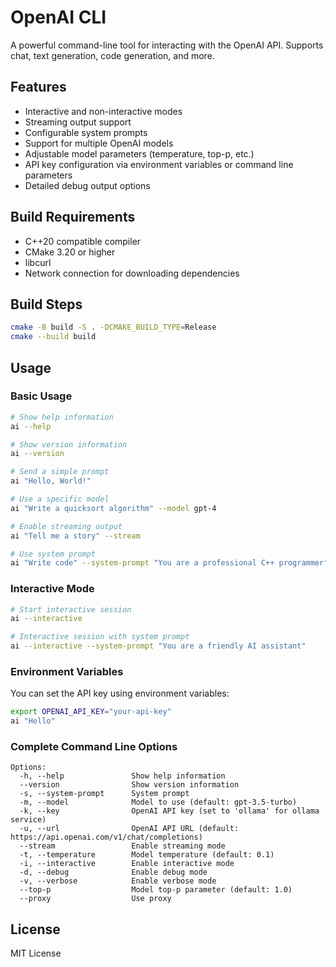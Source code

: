# OpenAI CLI

A powerful command-line tool for interacting with the OpenAI API. Supports chat, text generation, code generation, and more.

## Features

- Interactive and non-interactive modes
- Streaming output support
- Configurable system prompts
- Support for multiple OpenAI models
- Adjustable model parameters (temperature, top-p, etc.)
- API key configuration via environment variables or command line parameters
- Detailed debug output options

## Build Requirements

- C++20 compatible compiler
- CMake 3.20 or higher
- libcurl
- Network connection for downloading dependencies

## Build Steps

```bash
cmake -B build -S . -DCMAKE_BUILD_TYPE=Release
cmake --build build
```

## Usage

### Basic Usage

```bash
# Show help information
ai --help

# Show version information
ai --version

# Send a simple prompt
ai "Hello, World!"

# Use a specific model
ai "Write a quicksort algorithm" --model gpt-4

# Enable streaming output
ai "Tell me a story" --stream

# Use system prompt
ai "Write code" --system-prompt "You are a professional C++ programmer"
```

### Interactive Mode

```bash
# Start interactive session
ai --interactive

# Interactive session with system prompt
ai --interactive --system-prompt "You are a friendly AI assistant"
```

### Environment Variables

You can set the API key using environment variables:

```bash
export OPENAI_API_KEY="your-api-key"
ai "Hello"
```

### Complete Command Line Options

```
Options:
  -h, --help               Show help information
  --version                Show version information
  -s, --system-prompt      System prompt
  -m, --model              Model to use (default: gpt-3.5-turbo)
  -k, --key                OpenAI API key (set to 'ollama' for ollama service)
  -u, --url                OpenAI API URL (default: https://api.openai.com/v1/chat/completions)
  --stream                 Enable streaming mode
  -t, --temperature        Model temperature (default: 0.1)
  -i, --interactive        Enable interactive mode
  -d, --debug              Enable debug mode
  -v, --verbose            Enable verbose mode
  --top-p                  Model top-p parameter (default: 1.0)
  --proxy                  Use proxy
```

## License

MIT License 
